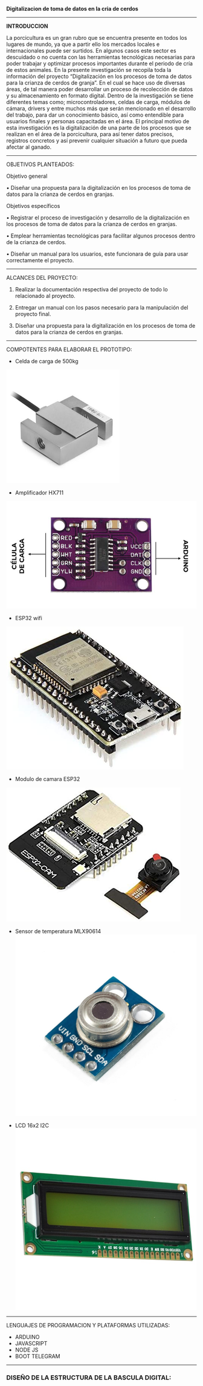**Digitalizacion de toma de datos en la cria de cerdos**

***
**INTRODUCCION**

La porcicultura es un gran rubro que se encuentra presente en todos los lugares de mundo, ya que a partir ello los mercados locales e internacionales puede ser surtidos. En algunos casos este sector es descuidado o no cuenta con las herramientas tecnológicas necesarias para poder trabajar y optimizar procesos importantes durante el periodo de cría de estos animales.
En la presente investigación se recopila toda la información del proyecto “Digitalización en los procesos de toma de datos para la crianza de cerdos de granja”. En el cual se hace uso de diversas áreas, de tal manera poder desarrollar un proceso de recolección de datos y su almacenamiento en formato digital.
Dentro de la investigación se tiene diferentes temas como; microcontroladores, celdas de carga, módulos de cámara, drivers y entre muchos más que serán mencionado en el desarrollo del trabajo, para dar un conocimiento básico, así como entendible para usuarios finales y personas capacitadas en el área.
El principal motivo de esta investigación es la digitalización de una parte de los procesos que se realizan en el área de la porcicultura, para así tener datos precisos, registros concretos y así prevenir cualquier situación a futuro que pueda afectar al ganado.
***

OBJETIVOS PLANTEADOS:

Objetivo general

•	Diseñar una propuesta para la digitalización en los procesos de toma de datos para la crianza de cerdos en granjas.

Objetivos específicos

•	Registrar el proceso de investigación y desarrollo de la digitalización en los procesos de toma de datos para la crianza de cerdos en granjas.

•	Emplear herramientas tecnológicas para facilitar algunos procesos dentro de la crianza de cerdos.

•	Diseñar un manual para los usuarios, este funcionara de guía para usar correctamente el proyecto.
***
ALCANCES DEL PROYECTO:

1. Realizar la documentación respectiva del proyecto de todo lo relacionado al proyecto.

2. Entregar un manual con los pasos necesario para la manipulación del proyecto final.

3. Diseñar una propuesta para la digitalización en los procesos de toma de datos para la crianza de cerdos en granjas.
***
COMPOTENTES PARA ELABORAR EL PROTOTIPO:

- Celda de carga de 500kg

![Celda](/imagenes/CELDA%20DE%20CARGA.jpg)

- Amplificador HX711

![Amplificador](/imagenes/HX711-PINES-min.jpg)

- ESP32 wifi

![ESP32](/imagenes/esp32-min.jpg)

- Modulo de camara ESP32

![Camara esp32](/imagenes/esp%20camara-min.jpg)

- Sensor de temperatura MLX90614
![temperatura](/imagenes/sensor-de-temperatura-mlx90614.jpg)

- LCD 16x2 I2C
![LCD](/imagenes/lcd%2016x2-min.jpg)

***
LENGUAJES DE PROGRAMACION Y PLATAFORMAS UTILIZADAS:

- ARDUINO
- JAVASCRIPT
- NODE JS
- BOOT TELEGRAM
***
### DISEÑO DE LA ESTRUCTURA DE LA BASCULA DIGITAL: 
